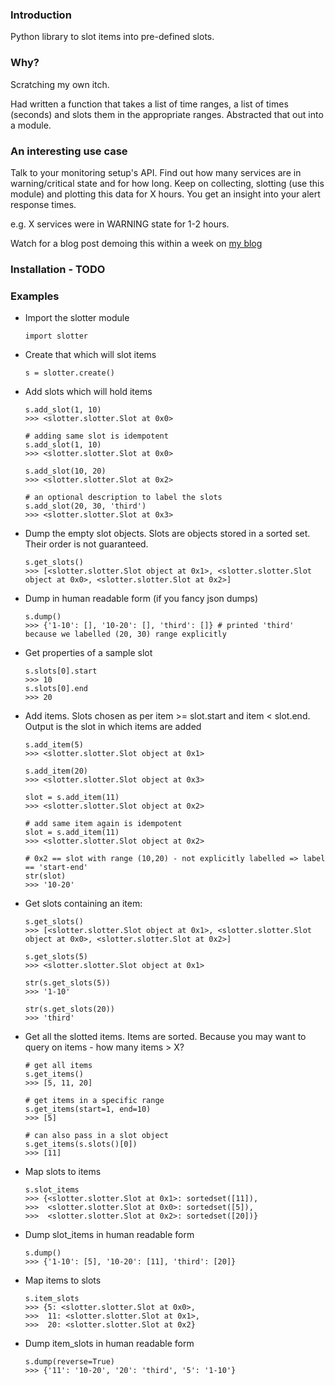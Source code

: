 ### Introduction

Python library to slot items into pre-defined slots.

### Why?

Scratching my own itch.

Had written a function that takes a list of time ranges, a list of times (seconds) and slots them in the appropriate ranges. Abstracted that out into a module.

### An interesting use case

Talk to your monitoring setup's API. Find out how many services are in warning/critical state and for how long. Keep on collecting, slotting (use this module) and plotting this data for X hours. You get an insight into your alert response times.

e.g. X services were in WARNING state for 1-2 hours.

Watch for a blog post demoing this within a week on [my blog](http://saurabh-hirani.github.io/writing/)

### Installation - TODO

### Examples

- Import the slotter module

  ```
  import slotter
  ```

- Create that which will slot items

  ```
  s = slotter.create()
  ```

- Add slots which will hold items

  ```
  s.add_slot(1, 10)
  >>> <slotter.slotter.Slot at 0x0>

  # adding same slot is idempotent
  s.add_slot(1, 10)
  >>> <slotter.slotter.Slot at 0x0>

  s.add_slot(10, 20)
  >>> <slotter.slotter.Slot at 0x2>

  # an optional description to label the slots
  s.add_slot(20, 30, 'third')
  >>> <slotter.slotter.Slot at 0x3>
  ```

- Dump the empty slot objects. Slots are objects stored in a sorted set. Their order is not guaranteed.

  ```
  s.get_slots()
  >>> [<slotter.slotter.Slot object at 0x1>, <slotter.slotter.Slot object at 0x0>, <slotter.slotter.Slot at 0x2>]
  ```

- Dump in human readable form (if you fancy json dumps)

  ```
  s.dump()
  >>> {'1-10': [], '10-20': [], 'third': []} # printed 'third' because we labelled (20, 30) range explicitly
  ```

- Get properties of a sample slot

  ```
  s.slots[0].start
  >>> 10
  s.slots[0].end
  >>> 20
  ```

- Add items. Slots chosen as per item >= slot.start and item < slot.end. Output is the slot in which items are added

  ```
  s.add_item(5)
  >>> <slotter.slotter.Slot object at 0x1>

  s.add_item(20)
  >>> <slotter.slotter.Slot object at 0x3>

  slot = s.add_item(11)
  >>> <slotter.slotter.Slot object at 0x2>

  # add same item again is idempotent
  slot = s.add_item(11)
  >>> <slotter.slotter.Slot object at 0x2>

  # 0x2 == slot with range (10,20) - not explicitly labelled => label == 'start-end'
  str(slot)
  >>> '10-20'
  ```

- Get slots containing an item:

  ```
  s.get_slots()
  >>> [<slotter.slotter.Slot object at 0x1>, <slotter.slotter.Slot object at 0x0>, <slotter.slotter.Slot at 0x2>]

  s.get_slots(5)
  >>> <slotter.slotter.Slot object at 0x1>

  str(s.get_slots(5))
  >>> '1-10'

  str(s.get_slots(20))
  >>> 'third'
  ```

- Get all the slotted items. Items are sorted. Because you may want to query on items - how many items > X?

  ```
  # get all items
  s.get_items()
  >>> [5, 11, 20]

  # get items in a specific range
  s.get_items(start=1, end=10)
  >>> [5]

  # can also pass in a slot object
  s.get_items(s.slots()[0])
  >>> [11]
  ```

- Map slots to items

  ```
  s.slot_items
  >>> {<slotter.slotter.Slot at 0x1>: sortedset([11]),
  >>>  <slotter.slotter.Slot at 0x0>: sortedset([5]),
  >>>  <slotter.slotter.Slot at 0x2>: sortedset([20])}
  ```

- Dump slot_items in human readable form

  ```
  s.dump()
  >>> {'1-10': [5], '10-20': [11], 'third': [20]}
  ```

- Map items to slots

  ```
  s.item_slots
  >>> {5: <slotter.slotter.Slot at 0x0>,
  >>>  11: <slotter.slotter.Slot at 0x1>,
  >>>  20: <slotter.slotter.Slot at 0x2}
  ```

- Dump item_slots in human readable form

  ```
  s.dump(reverse=True)
  >>> {'11': '10-20', '20': 'third', '5': '1-10'}
  ```

